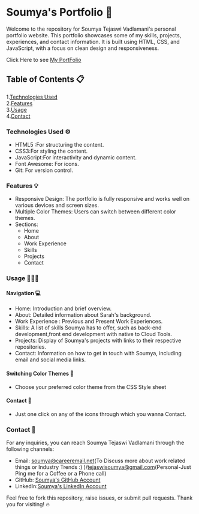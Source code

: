 # Soumya's Portfolio 💎

Welcome to the repository for Soumya Tejaswi Vadlamani's personal portfolio website. This portfolio showcases some of my skills, projects, experiences, and contact information. It is built using HTML, CSS, and JavaScript, with a focus on clean design and responsiveness.

Click Here to see [My PortFolio](https://soumyatejaswi.github.io/)

## Table of Contents 📋

1.[Technologies Used]() \
2.[Features]() \
3.[Usage]() \
4.[Contact]() 

### Technologies Used ⚙️
- HTML5 :For structuring the content.
- CSS3:For styling the content.
- JavaScript:For interactivity and dynamic content.
- Font Awesome: For icons.
- Git: For version control.

### Features 💡
- Responsive Design: The portfolio is fully responsive and works well on various devices and screen sizes.
- Multiple Color Themes: Users can switch between different color themes.
- Sections:
  - Home
  - About
  - Work Experience
  - Skills
  - Projects
  - Contact
### Usage 👩🏻‍💻

#### Navigation 💻
- Home: Introduction and brief overview.
- About: Detailed information about Sarah's background.
- Work Experience : Previous and Present Work Experiences.
- Skills: A list of skills Soumya has to  offer, such as back-end development,front end development with native to Cloud Tools.
- Projects: Display of Soumya's projects with links to their respective repositories.
- Contact: Information on how to get in touch with Soumya, including email and social media links.

#### Switching Color Themes 📌
- Choose your preferred color theme from the CSS Style sheet

#### Contact 📑
- Just one click on any of the icons through which you wanna Contact.

### Contact 📨

For any inquiries, you can reach Soumya Tejaswi Vadlamani through the following channels:

- Email: soumya@careeremail.net(To Discuss more about work related things or Industry Trends :) )/tejaswisoumya@gmail.com(Personal-Just Ping me for a Coffee or a Phone call)
- GitHub: [Soumya's GitHub Account ](https://github.com/SoumyaTejaswi)
- LinkedIn:[Soumya's LinkedIn Account](https://www.linkedin.com/in/soumya-tejaswi-vadlamani-760b871a0/)

Feel free to fork this repository, raise issues, or submit pull requests. Thank you for visiting! 🔥
